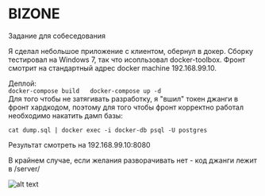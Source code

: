 # BIZONE
Задание для собеседования

Я сделал небольшое приложение с клиентом, обернул в докер. Сборку тестировал на Windows 7, так что исопльзовал docker-toolbox.
Фронт смотрит на стандартный адрес docker machine 192.168.99.10.  

Деплой:  
`
docker-compose build  
docker-compose up -d  
`  
Для того чтобы не затягивать разработку, я "вшил" токен джанги в фронт хардкодом, 
поэтому для того чтобы фронт корректно работал необходимо накатить дамп базы:
  
`
cat dump.sql | docker exec -i docker-db psql -U postgres
`
  
Результат смотреть на 192.168.99.10:8080

В крайнем случае, если желания разворачивать нет - код джанги лежит в /server/

![alt text](http://joxi.ru/E2p9PK0taP3g8A)
